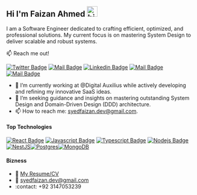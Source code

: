 ## Hi I'm Faizan Ahmed <img src="https://user-images.githubusercontent.com/1303154/88677602-1635ba80-d120-11ea-84d8-d263ba5fc3c0.gif" width="28px" height="28px" alt="hi">

I am a Software Engineer dedicated to crafting efficient, optimized, and professional solutions. My current focus is on mastering System Design to deliver scalable and robust systems.

:mailbox: Reach me out!

[![Twitter Badge](https://img.shields.io/badge/-@Ipenywis-1ca0f1?style=flat&labelColor=1ca0f1&logo=twitter&logoColor=white&link=https://twitter.com/Ipenywis)](https://twitter.com/Ipenywis) [![Mail Badge](https://img.shields.io/badge/-CoderOne-e74c3c?style=flat&labelColor=e74c3c&logo=youtube&logoColor=white)](https://youtube.com/coderone) [![Linkedin Badge](https://img.shields.io/badge/-Islem-0e76a8?style=flat&labelColor=0e76a8&logo=linkedin&logoColor=white)](https://www.linkedin.com/in/islem-maboud/) [![Mail Badge](https://img.shields.io/badge/-@islempenywis-e84393?style=flat&labelColor=e84393&logo=instagram&logoColor=white)](https://instagram.com/islempenywis) [![Mail Badge](https://img.shields.io/badge/-islempenywis-c0392b?style=flat&labelColor=c0392b&logo=gmail&logoColor=white)](mailto:islempenywis@gmail.com)

<!-- TODO: Add last video link -->

- 🔭 I’m currently working at @Digital Auxilius while actively developing and refining my innovative SaaS ideas.
- 🤔 I’m seeking guidance and insights on mastering outstanding System Design and Domain-Driven Design (DDD) architecture.
- 📫 How to reach me: syedfaizan.dev@gmail.com.

#### Top Technologies

<!-- TODO: Make technologies links takes you to repositories -->

[![React Badge](https://img.shields.io/badge/-React-61DBFB?style=for-the-badge&labelColor=black&logo=react&logoColor=61DBFB)](#) [![Javascript Badge](https://img.shields.io/badge/-Javascript-F0DB4F?style=for-the-badge&labelColor=black&logo=javascript&logoColor=F0DB4F)](#) [![Typescript Badge](https://img.shields.io/badge/-Typescript-007acc?style=for-the-badge&labelColor=black&logo=typescript&logoColor=007acc)](#) [![Nodejs Badge](https://img.shields.io/badge/-Nodejs-3C873A?style=for-the-badge&labelColor=black&logo=node.js&logoColor=3C873A)](#) [![NestJS](https://img.shields.io/badge/nestjs-%23E0234E.svg?style=for-the-badge&logo=nestjs&logoColor=white)](#)[![Postgres](https://img.shields.io/badge/postgres-%23316192.svg?style=for-the-badge&logo=postgresql&logoColor=white)](#)[![MongoDB](https://img.shields.io/badge/MongoDB-%234ea94b.svg?style=for-the-badge&logo=mongodb&logoColor=white)](#)

#### Bizness
- :paperclip: [My Resume/CV](https://github.com/FaizanAhmed-dev/FaizanAhmed-dev/blob/master/resumes/resume.v1.0.pdf)
- :email: syedfaizan.dev@gmail.com
- :contact: +92 3147053239

